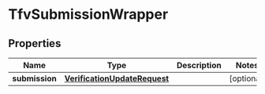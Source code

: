 

# TfvSubmissionWrapper


## Properties

| Name | Type | Description | Notes |
|------------ | ------------- | ------------- | -------------|
|**submission** | [**VerificationUpdateRequest**](VerificationUpdateRequest.md) |  |  [optional] |



